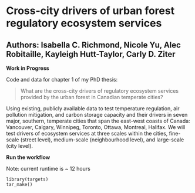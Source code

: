 # Cross-city drivers of urban forest regulatory ecosystem services

## Authors: Isabella C. Richmond, Nicole Yu, Alec Robitaille, Kayleigh Hutt-Taylor, Carly D. Ziter

**Work in Progress**

Code and data for chapter 1 of my PhD thesis:

> What are the cross-city drivers of regulatory ecosystem services provided by the urban forest in Canadian temperate cities?

Using existing, publicly available data to test temperature regulation, air pollution mitigation, and carbon storage capacity and their drivers in seven major, southern, temperate cities that span the east-west coasts of Canada: Vancouver, Calgary, Winnipeg, Toronto, Ottawa, Montreal, Halifax. We will test drivers of ecosystem services at three scales within the cities, fine-scale (street level), medium-scale (neighbourhood level), and large-scale (city level).

**Run the workflow**

Note: current runtime is ~ 12 hours

```{r, eval = FALSE, echo = TRUE}
library(targets)
tar_make()
```


